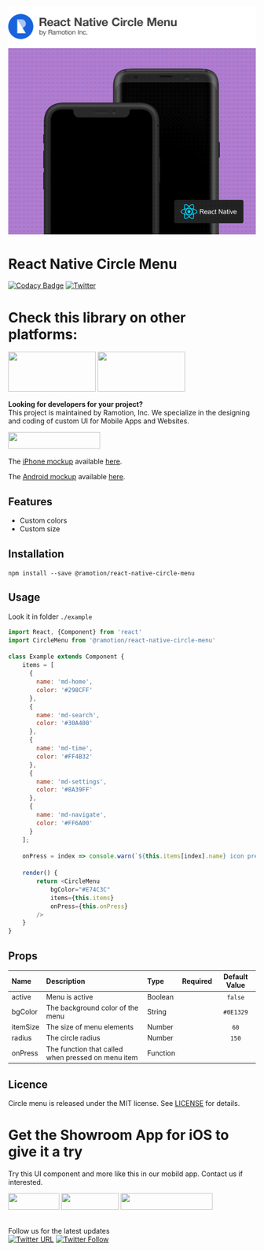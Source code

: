 ![header](./header.png)
![preview](./preview.gif)

# React Native Circle Menu
[![Codacy Badge](https://api.codacy.com/project/badge/Grade/21bf2f9562fc49a6aa9f9e4b7b3111a9)](https://www.codacy.com/app/juri-v/react-native-circle-menu?utm_source=github.com&utm_medium=referral&utm_content=Ramotion/react-native-circle-menu&utm_campaign=badger)
[![Twitter](https://img.shields.io/badge/Twitter-@Ramotion-blue.svg?style=flat)](http://twitter.com/Ramotion)

# Check this library on other platforms:
<a href="https://github.com/Ramotion/circle-menu"> 
<img src="https://github.com/ramotion/navigation-stack/raw/master/Swift@2x.png" width="178" height="81"></a>
<a href="https://github.com/Ramotion/circle-menu-android"> 
<img src="https://github.com/ramotion/navigation-stack/raw/master/Android_Java@2x.png" width="178" height="81"></a>

**Looking for developers for your project?**<br>
This project is maintained by Ramotion, Inc. We specialize in the designing and coding of custom UI for Mobile Apps and Websites.

<a href="https://dev.ramotion.com/?utm_source=gthb&utm_medium=special&utm_campaign=circle-menu-contact-us">
<img src="https://github.com/ramotion/gliding-collection/raw/master/contact_our_team@2x.png" width="187" height="34"></a> <br>


The [iPhone mockup](https://store.ramotion.com?utm_source=gthb&utm_medium=special&utm_campaign=react-native-circle-menu) available [here](https://store.ramotion.com?utm_source=gthb&utm_medium=special&utm_campaign=react-native-circle-menu).

The [Android mockup](https://store.ramotion.com/product/samsung-galaxy-s8-mockups?utm_source=gthb&utm_medium=special&utm_campaign=react-native-circle-menu) available [here](https://store.ramotion.com/product/samsung-galaxy-s8-mockups?utm_source=gthb&utm_medium=special&utm_campaign=react-native-circle-menu-android).

## Features

* Custom colors
* Custom size

## Installation

`npm install --save @ramotion/react-native-circle-menu`

## Usage

Look it in folder `./example`

```javascript
import React, {Component} from 'react'
import CircleMenu from '@ramotion/react-native-circle-menu'

class Example extends Component {
    items = [
      {
        name: 'md-home',
        color: '#298CFF'
      },
      {
        name: 'md-search',
        color: '#30A400'
      },
      {
        name: 'md-time',
        color: '#FF4B32'
      },
      {
        name: 'md-settings',
        color: '#8A39FF'
      },
      {
        name: 'md-navigate',
        color: '#FF6A00'
      }
    ];
    
    onPress = index => console.warn(`${this.items[index].name} icon pressed!`);
    
    render() {
    	return <CircleMenu
            bgColor="#E74C3C"
            items={this.items}
            onPress={this.onPress}
        />
    }
}
```

## Props
| Name | Description | Type | Required | Default Value |
| :--- | :----- | :--- | :---: | :---: |
| active | Menu is active | Boolean |  | `false` |
| bgColor | The background color of the menu | String |  | `#0E1329` |
| itemSize | The size of menu elements | Number |  | `60` |
| radius | The circle radius | Number |  | `150` |
| onPress | The function that called when pressed on menu item | Function |  |  |

## Licence

Circle menu is released under the MIT license.
See [LICENSE](./LICENSE) for details.
<br>

# Get the Showroom App for iOS to give it a try
Try this UI component and more like this in our mobild app. Contact us if interested.

<a href="https://play.google.com/store/apps/details?id=com.ramotion.showroom" >
<img src="https://raw.githubusercontent.com/Ramotion/react-native-circle-menu/master/google_play@2x.png" width="104" height="34"></a>
<a href="https://itunes.apple.com/app/apple-store/id1182360240?pt=550053&ct=react-native-circle-menu&mt=8" >
<img src="https://github.com/ramotion/gliding-collection/raw/master/app_store@2x.png" width="117" height="34"></a>
<a href="https://dev.ramotion.com/?utm_source=gthb&utm_medium=special&utm_campaign=react-native-circle-menu-contact-us">
<img src="https://github.com/ramotion/gliding-collection/raw/master/contact_our_team@2x.png" width="187" height="34"></a>
<br>
<br>

Follow us for the latest updates<br>
[![Twitter URL](https://img.shields.io/twitter/url/http/shields.io.svg?style=social)](https://twitter.com/intent/tweet?text=https://github.com/ramotion/circle-menu)
[![Twitter Follow](https://img.shields.io/twitter/follow/ramotion.svg?style=social)](https://twitter.com/ramotion)
